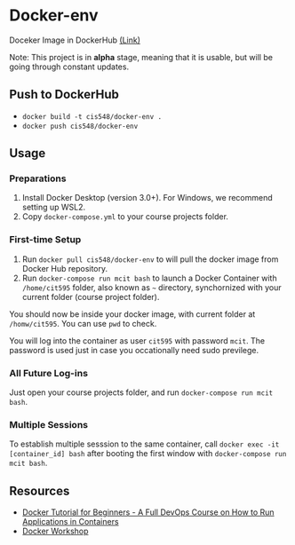 # Docker-env

Doceker Image in DockerHub [(Link)](https://hub.docker.com/r/cis548/docker-env)

Note: This project is in **alpha** stage, meaning that it is usable, but will be going through constant updates.

## Push to DockerHub

- `docker build -t cis548/docker-env .`
- `docker push cis548/docker-env`

## Usage

### Preparations

1. Install Docker Desktop (version 3.0+). For Windows, we recommend setting up WSL2.
1. Copy `docker-compose.yml` to your course projects folder.

### First-time Setup

1. Run `docker pull cis548/docker-env` to will pull the docker image from Docker Hub repository.
1. Run `docker-compose run mcit bash` to launch a Docker Container with `/home/cit595` folder, also known as `~` directory, synchornized with your current folder (course project folder).

You should now be inside your docker image, with current folder at `/homw/cit595`. You can use `pwd` to check.

You will log into the container as user `cit595` with password `mcit`. The password is used just in case you occationally need sudo previlege.

### All Future Log-ins

Just open your course projects folder, and run `docker-compose run mcit bash`.

### Multiple Sessions

To establish multiple sesssion to the same
 container, call `docker exec -it [container_id] bash` after booting the first window with `docker-compose run mcit bash`.

## Resources

- [Docker Tutorial for Beginners - A Full DevOps Course on How to Run Applications in Containers](https://www.youtube.com/watch?v=fqMOX6JJhGo)
- [Docker Workshop](https://ipfs.io/ipfs/bafykbzacedzdnp34xeneqcaxcot7gvxpw55l5qrvgic6ma7tsoshfvpxvwev6?filename=Vincent%20Sesto%20et%20al.%20-%20The%20Docker%20Workshop_%20Learn%20how%20to%20use%20Docker%20containers%20effectively%20to%20speed%20up%20the%20development%20process-Packt%20Publishing%20%282020%29.pdf)
